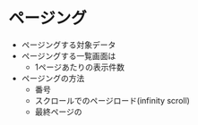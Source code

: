 # ページング

* ページングする対象データ
* ページングする一覧画面は
	* 1ページあたりの表示件数
* ページングの方法
	* 番号
	* スクロールでのページロード(infinity scroll)
	* 最終ページの
